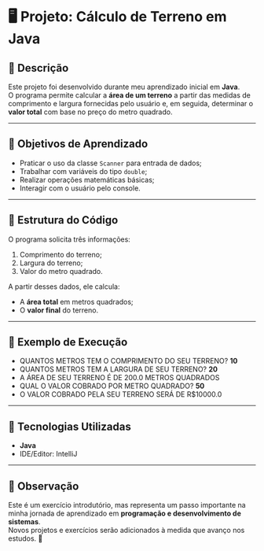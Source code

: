 # 🖥️ Projeto: Cálculo de Terreno em Java

## 📌 Descrição
Este projeto foi desenvolvido durante meu aprendizado inicial em **Java**.  
O programa permite calcular a **área de um terreno** a partir das medidas de comprimento e largura fornecidas pelo usuário e, em seguida, determinar o **valor total** com base no preço do metro quadrado.

---

## 🎯 Objetivos de Aprendizado
- Praticar o uso da classe `Scanner` para entrada de dados;  
- Trabalhar com variáveis do tipo `double`;  
- Realizar operações matemáticas básicas;  
- Interagir com o usuário pelo console.

---

## 📂 Estrutura do Código
O programa solicita três informações:  
1. Comprimento do terreno;  
2. Largura do terreno;  
3. Valor do metro quadrado.  

A partir desses dados, ele calcula:  
- A **área total** em metros quadrados;  
- O **valor final** do terreno.  

---

## 📖 Exemplo de Execução
- QUANTOS METROS TEM O COMPRIMENTO DO SEU TERRENO? **10**
- QUANTOS METROS TEM A LARGURA DE SEU TERRENO? **20**
- A ÁREA DE SEU TERRENO É DE 200.0 METROS QUADRADOS
- QUAL O VALOR COBRADO POR METRO QUADRADO? **50**
- O VALOR COBRADO PELA SEU TERRENO SERÁ DE R$10000.0

---

## 🚀 Tecnologias Utilizadas
- **Java**  
- IDE/Editor: IntelliJ

---

## 📌 Observação
Este é um exercício introdutório, mas representa um passo importante na minha jornada de aprendizado em **programação e desenvolvimento de sistemas**.  
Novos projetos e exercícios serão adicionados à medida que avanço nos estudos. 🚀
